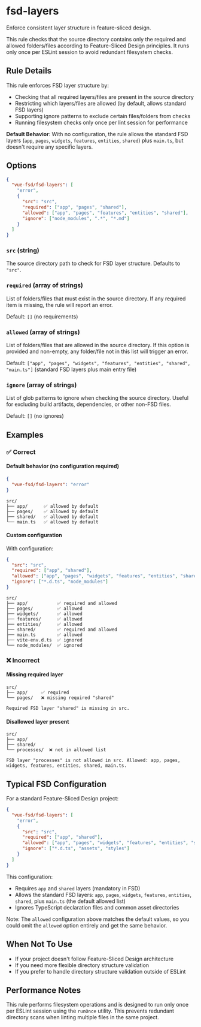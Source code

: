 # fsd-layers

Enforce consistent layer structure in feature-sliced design.

This rule checks that the source directory contains only the required and allowed folders/files according to Feature-Sliced Design principles. It runs only once per ESLint session to avoid redundant filesystem checks.

## Rule Details

This rule enforces FSD layer structure by:

- Checking that all required layers/files are present in the source directory
- Restricting which layers/files are allowed (by default, allows standard FSD layers)
- Supporting ignore patterns to exclude certain files/folders from checks
- Running filesystem checks only once per lint session for performance

**Default Behavior**: With no configuration, the rule allows the standard FSD layers (`app`, `pages`, `widgets`, `features`, `entities`, `shared`) plus `main.ts`, but doesn't require any specific layers.

## Options

```json
{
  "vue-fsd/fsd-layers": [
    "error",
    {
      "src": "src",
      "required": ["app", "pages", "shared"],
      "allowed": ["app", "pages", "features", "entities", "shared"],
      "ignore": ["node_modules", ".*", "*.md"]
    }
  ]
}
```

### `src` (string)

The source directory path to check for FSD layer structure. Defaults to `"src"`.

### `required` (array of strings)

List of folders/files that must exist in the source directory. If any required item is missing, the rule will report an error.

Default: `[]` (no requirements)

### `allowed` (array of strings)

List of folders/files that are allowed in the source directory. If this option is provided and non-empty, any folder/file not in this list will trigger an error.

Default: `["app", "pages", "widgets", "features", "entities", "shared", "main.ts"]` (standard FSD layers plus main entry file)

### `ignore` (array of strings)

List of glob patterns to ignore when checking the source directory. Useful for excluding build artifacts, dependencies, or other non-FSD files.

Default: `[]` (no ignores)

## Examples

### ✅ Correct

#### Default behavior (no configuration required)

```json
{
  "vue-fsd/fsd-layers": "error"
}
```

```text
src/
├── app/      ✅ allowed by default
├── pages/    ✅ allowed by default
├── shared/   ✅ allowed by default
└── main.ts   ✅ allowed by default
```

#### Custom configuration

With configuration:

```json
{
  "src": "src",
  "required": ["app", "shared"],
  "allowed": ["app", "pages", "widgets", "features", "entities", "shared", "main.ts"],
  "ignore": ["*.d.ts", "node_modules"]
}
```

```text
src/
├── app/           ✅ required and allowed
├── pages/         ✅ allowed
├── widgets/       ✅ allowed
├── features/      ✅ allowed
├── entities/      ✅ allowed
├── shared/        ✅ required and allowed
├── main.ts        ✅ allowed
├── vite-env.d.ts  ✅ ignored
└── node_modules/  ✅ ignored
```

### ❌ Incorrect

#### Missing required layer

```text
src/
├── app/     ✅ required
└── pages/   ❌ missing required "shared"
```

```text
Required FSD layer "shared" is missing in src.
```

#### Disallowed layer present

```text
src/
├── app/
├── shared/
└── processes/  ❌ not in allowed list
```

```text
FSD layer "processes" is not allowed in src. Allowed: app, pages, widgets, features, entities, shared, main.ts.
```

## Typical FSD Configuration

For a standard Feature-Sliced Design project:

```json
{
  "vue-fsd/fsd-layers": [
    "error",
    {
      "src": "src",
      "required": ["app", "shared"],
      "allowed": ["app", "pages", "widgets", "features", "entities", "shared", "main.ts"],
      "ignore": ["*.d.ts", "assets", "styles"]
    }
  ]
}
```

This configuration:

- Requires `app` and `shared` layers (mandatory in FSD)
- Allows the standard FSD layers: `app`, `pages`, `widgets`, `features`, `entities`, `shared`, plus `main.ts` (the default allowed list)
- Ignores TypeScript declaration files and common asset directories

Note: The `allowed` configuration above matches the default values, so you could omit the `allowed` option entirely and get the same behavior.

## When Not To Use

- If your project doesn't follow Feature-Sliced Design architecture
- If you need more flexible directory structure validation
- If you prefer to handle directory structure validation outside of ESLint

## Performance Notes

This rule performs filesystem operations and is designed to run only once per ESLint session using the `runOnce` utility. This prevents redundant directory scans when linting multiple files in the same project.
